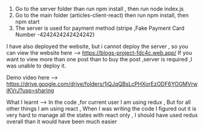 1) Go to the server folder than run npm install , then run node index.js
2) Go to the main folder (articles-client-react) then run npm install, then npm start
3) The server is used for payment method (stripe ,Fake Payment Card Number -4242424242424242)

I have also deployed the website, but i cannot deploy the server , so you can view the website here -->
https://blogs-project-fdc4c.web.app/
If you want to view more than one post than to buy the post ,server is required ,I was unable to deploy it.

Demo video here -->
https://drive.google.com/drive/folders/1jQJqQBsLcPHXorEzODF6YOGMVrwiKVrJ?usp=sharing

What I learnt --> In the code ,for current user I am using redux , But for all other things I am using react , When I was writing the code I figured out it is very hard to manage all the states with react only , I should have used redux overall than it would have been much easier
